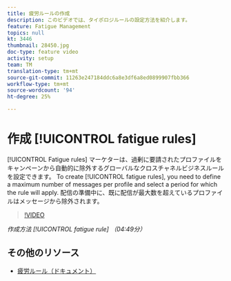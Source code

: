 ```yaml
---
title: 疲労ルールの作成
description: このビデオでは、タイポロジルールの設定方法を紹介します。
feature: Fatigue Management
topics: null
kt: 3446
thumbnail: 28450.jpg
doc-type: feature video
activity: setup
team: TM
translation-type: tm+mt
source-git-commit: 11263e247184ddc6a8e3df6a8ed0899907fbb366
workflow-type: tm+mt
source-wordcount: '94'
ht-degree: 25%

---
```



# 作成 [!UICONTROL fatigue rules]

[!UICONTROL Fatigue rules] マーケターは、過剰に要請されたプロファイルをキャンペーンから自動的に除外するグローバルなクロスチャネルビジネスルールを設定できます。
To create [!UICONTROL fatigue rules], you need to define a maximum number of messages per profile and select a period for which the rule will apply. 配信の準備中に、既に配信が最大数を超えているプロファイルはメッセージから除外されます。

>[!VIDEO](https://video.tv.adobe.com/v/28450?quality=12)

*作成方法 [!UICONTROL fatigue rule] （04:49分）*

## その他のリソース

* [疲労ルール（ドキュメント）](https://docs.adobe.com/content/help/en/campaign-standard/using/administrating/working-with-typology-rules/fatigue-rules.html)
